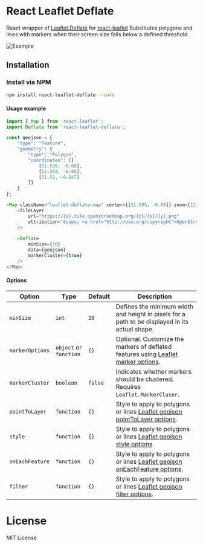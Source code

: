 # React Leaflet Deflate

React wrapper of [Leaflet.Deflate](
https://github.com/oliverroick/Leaflet.Deflate)
for [react-leaflet](https://github.com/PaulLeCam/react-leaflet)
Substitutes polygons and lines with markers when their screen size falls below a defined threshold.

![Example](https://cloud.githubusercontent.com/assets/159510/7164588/090c06fe-e399-11e4-956d-0283ef7e69cf.gif)

## Installation

### Install via NPM

```bash
npm install react-leaflet-deflate --save
```

#### Usage example

```javascript
import { Map } from 'react-leaflet';
import Deflate from 'react-leaflet-deflate';

const geojson = {
	"type": "Feature",
    "geometry": {
        "type": "Polygon",
        "coordinates": [[
            [51.509, -0.08],
			[51.503, -0.06],
			[51.51, -0.047]
        ]]
    }
};

<Map className="leaflet-deflate-map" center={[51.505, -0.09]} zoom={12} maxZoom={18}>
	<TileLayer
		url="https://{s}.tile.openstreetmap.org/{z}/{x}/{y}.png"
		attribution='&copy; <a href="http://osm.org/copyright">OpenStreetMap</a> contributors'
	/>
	
	<Deflate
		minSize={10}
		data={geojson}
		markerCluster={true}
	/>
</Map>
```

#### Options

Option          | Type      | Default | Description
--------------- | --------- | ------- | -------------
`minSize`       | `int`     | `20`    | Defines the minimum width and height in pixels for a path to be displayed in its actual shape.
`markerOptions` | `object` or `function`  | `{}`    | Optional. Customize the markers of deflated features using [Leaflet marker options](http://leafletjs.com/reference-1.3.0.html#marker).
`markerCluster` | `boolean` | `false` | Indicates whether markers should be clustered. Requires `Leaflet.MarkerCluser`.
`pointToLayer`  | `function`  | `{}`    | Style to apply to polygons or lines [Leaflet geojson pointToLayer options](http://leafletjs.com/reference-1.3.0.html#geojson-pointtolayer).
`style`         | `function`  | `{}`    | Style to apply to polygons or lines [Leaflet geojson style options](http://leafletjs.com/reference-1.3.0.html#geojson-style).
`onEachFeature` | `function`  | `{}`    | Style to apply to polygons or lines [Leaflet geojson onEachFeature options](http://leafletjs.com/reference-1.3.0.html#geojson-oneachfeature).
`filter`        | `function`  | `{}`    | Style to apply to polygons or lines [Leaflet geojson filter options](http://leafletjs.com/reference-1.3.0.html#geojson-filter).

# License

MIT License
